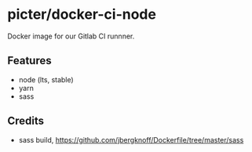 # picter/docker-ci-node

Docker image for our Gitlab CI runnner.

## Features

* node (lts, stable)
* yarn
* sass

## Credits

* sass build, https://github.com/jbergknoff/Dockerfile/tree/master/sass
